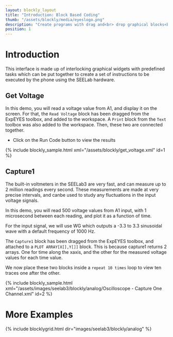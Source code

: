 ```yaml
---
layout: blockly_layout
title: "Introduction: Block Based Coding"
thumb: "/assets/blockly/media/eyeslogo.png"
description: "Create programs with drag and<br> drop graphical blocks<br>Analog Read/Write Functions "
position: 1
---
```


# Introduction

This interface is made up of interlocking graphical widgets with predefined tasks
which can be put together to create a set of instructions to be executed by the phone using
the SEELab hardware.

## Get Voltage

In this demo, you will read a voltage value from A1, and display it on the screen.
For that, the `Read Voltage` block has been dragged from the ExpEYES toolbox, and added to the workspace.
A `Print` block from the `Text` toolbox was also added to the workspace. Then, these two are connected together.

+ Click on the Run Code button to view the results

{% include blockly_sample.html xml="/assets/blockly/get_voltage.xml" id=1 %}


## Capture1

The built-in voltmeters in the SEELab3 are very fast, and can measure up to 2 million readings
every second. These measurements are made at very precise intervals, and canbe used to study any
fluctuations in the input voltage signals.

In this demo, you will read 500 voltage values from A1 input, with 1 microsecond between each reading, and plot it as a function of time.

For the input signal, we will use WG which outputs a -3.3 to 3.3 sinusoidal wave with a default frequency of 1000 Hz.

The `Capture1` block has been dragged from the ExpEYES toolbox, and attached to a `PLOT ARRAY[X[],Y[]]` block. This is because capture1 returns
2 arrays. One for time along the xaxis, and the other for the measured voltage values for each time value.

We now place these two blocks inside a `repeat 10 times` loop to view ten traces one after the other.

{% include blockly_sample.html xml="/assets/images/seelab3/blockly/analog/Oscilloscope - Capture One Channel.xml" id=2 %}


# More Examples

{% include blocklygrid.html dir="images/seelab3/blockly/analog"   %}

